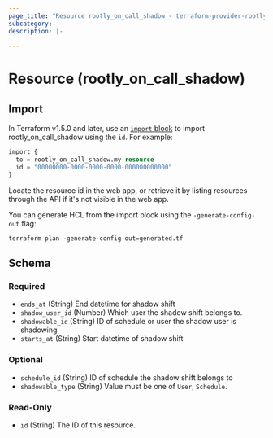 ```yaml
---
page_title: "Resource rootly_on_call_shadow - terraform-provider-rootly"
subcategory:
description: |-
    
---
```


# Resource (rootly_on_call_shadow)





## Import

In Terraform v1.5.0 and later, use an [`import` block](https://developer.hashicorp.com/terraform/language/import) to import rootly_on_call_shadow using the `id`. For example:

```terraform
import {
  to = rootly_on_call_shadow.my-resource
  id = "00000000-0000-0000-0000-000000000000"
}
```

Locate the resource id in the web app, or retrieve it by listing resources through the API if it's not visible in the web app.

You can generate HCL from the import block using the `-generate-config-out` flag:

```console
terraform plan -generate-config-out=generated.tf
```

<!-- schema generated by tfplugindocs -->
## Schema

### Required

- `ends_at` (String) End datetime for shadow shift
- `shadow_user_id` (Number) Which user the shadow shift belongs to.
- `shadowable_id` (String) ID of schedule or user the shadow user is shadowing
- `starts_at` (String) Start datetime of shadow shift

### Optional

- `schedule_id` (String) ID of schedule the shadow shift belongs to
- `shadowable_type` (String) Value must be one of `User`, `Schedule`.

### Read-Only

- `id` (String) The ID of this resource.

